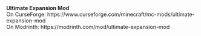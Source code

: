 <!DOCTYPE html>
<html lang="de">
  <head>
    <meta charset="utf-8">
    <meta name="viewport" content="width=device-width, initial-scale=1.0">
  </head>
  <body>
    <strong>Ultimate Expansion Mod</strong>
    <br>On CurseForge: https://www.curseforge.com/minecraft/mc-mods/ultimate-expansion-mod
    <br>On Modrinth: https://modrinth.com/mod/ultimate-expansion-mod
  </body>
</html>
